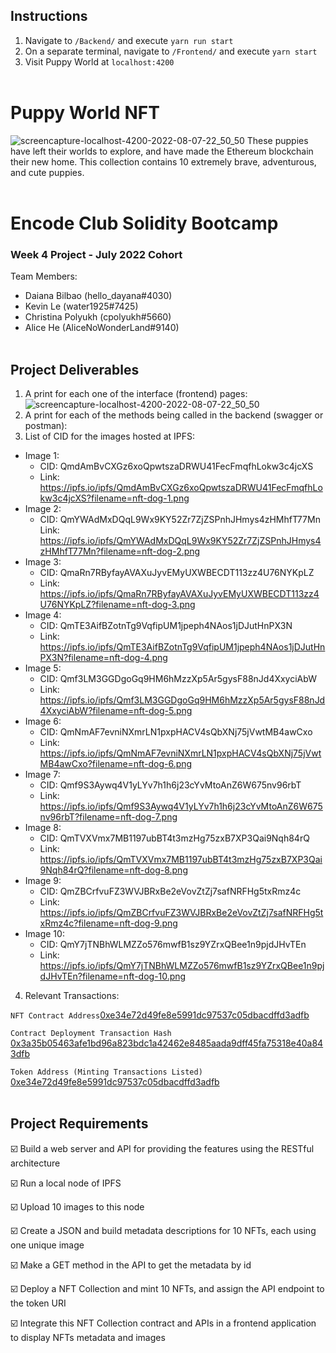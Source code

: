 ## Instructions
1. Navigate to `/Backend/` and execute `yarn run start`
2. On a separate terminal, navigate to `/Frontend/` and execute `yarn start`
3. Visit Puppy World at `localhost:4200`
<br></br>

# Puppy World NFT
![screencapture-localhost-4200-2022-08-07-22_50_50](https://user-images.githubusercontent.com/96442866/183348418-b11e1533-a73e-4b17-80e6-ef7dee86750a.png)
These puppies have left their worlds to explore, and have made the Ethereum blockchain their new home. This collection contains 10 extremely brave, adventurous, and cute puppies.
<br></br>
# Encode Club Solidity Bootcamp
### Week 4 Project - July 2022 Cohort
Team Members: 
- Daiana Bilbao (hello_dayana#4030)
- Kevin Le (water1925#7425)
- Christina Polyukh (cpolyukh#5660)
- Alice He (AliceNoWonderLand#9140)
<br><br>

## Project Deliverables
1. A print for each one of the interface (frontend) pages:
![screencapture-localhost-4200-2022-08-07-22_50_50](https://user-images.githubusercontent.com/96442866/183348418-b11e1533-a73e-4b17-80e6-ef7dee86750a.png)
2. A print for each of the methods being called in the backend (swagger or postman):
3. List of CID for the images hosted at IPFS:
* Image 1:
  - CID: QmdAmBvCXGz6xoQpwtszaDRWU41FecFmqfhLokw3c4jcXS
  - Link: https://ipfs.io/ipfs/QmdAmBvCXGz6xoQpwtszaDRWU41FecFmqfhLokw3c4jcXS?filename=nft-dog-1.png
* Image 2:
  - CID: QmYWAdMxDQqL9Wx9KY52Zr7ZjZSPnhJHmys4zHMhfT77Mn
    Link: https://ipfs.io/ipfs/QmYWAdMxDQqL9Wx9KY52Zr7ZjZSPnhJHmys4zHMhfT77Mn?filename=nft-dog-2.png
* Image 3:
  - CID: QmaRn7RByfayAVAXuJyvEMyUXWBECDT113zz4U76NYKpLZ
  - Link: https://ipfs.io/ipfs/QmaRn7RByfayAVAXuJyvEMyUXWBECDT113zz4U76NYKpLZ?filename=nft-dog-3.png
* Image 4:
  - CID: QmTE3AifBZotnTg9VqfipUM1jpeph4NAos1jDJutHnPX3N
  - Link: https://ipfs.io/ipfs/QmTE3AifBZotnTg9VqfipUM1jpeph4NAos1jDJutHnPX3N?filename=nft-dog-4.png
* Image 5:
  - CID: Qmf3LM3GGDgoGq9HM6hMzzXp5Ar5gysF88nJd4XxyciAbW
  - Link: https://ipfs.io/ipfs/Qmf3LM3GGDgoGq9HM6hMzzXp5Ar5gysF88nJd4XxyciAbW?filename=nft-dog-5.png
* Image 6:
  - CID: QmNmAF7evniNXmrLN1pxpHACV4sQbXNj75jVwtMB4awCxo
  - Link: https://ipfs.io/ipfs/QmNmAF7evniNXmrLN1pxpHACV4sQbXNj75jVwtMB4awCxo?filename=nft-dog-6.png
* Image 7:
  - CID: Qmf9S3Aywq4V1yLYv7h1h6j23cYvMtoAnZ6W675nv96rbT
  - Link: https://ipfs.io/ipfs/Qmf9S3Aywq4V1yLYv7h1h6j23cYvMtoAnZ6W675nv96rbT?filename=nft-dog-7.png
* Image 8:
  - CID: QmTVXVmx7MB1197ubBT4t3mzHg75zxB7XP3Qai9Nqh84rQ
  - Link: https://ipfs.io/ipfs/QmTVXVmx7MB1197ubBT4t3mzHg75zxB7XP3Qai9Nqh84rQ?filename=nft-dog-8.png
* Image 9:
  - CID: QmZBCrfvuFZ3WVJBRxBe2eVovZtZj7safNRFHg5txRmz4c
  - Link: https://ipfs.io/ipfs/QmZBCrfvuFZ3WVJBRxBe2eVovZtZj7safNRFHg5txRmz4c?filename=nft-dog-9.png
* Image 10:
  - CID: QmY7jTNBhWLMZZo576mwfB1sz9YZrxQBee1n9pjdJHvTEn
  - Link: https://ipfs.io/ipfs/QmY7jTNBhWLMZZo576mwfB1sz9YZrxQBee1n9pjdJHvTEn?filename=nft-dog-10.png
  
4. Relevant Transactions:

`NFT Contract Address`[0xe34e72d49fe8e5991dc97537c05dbacdffd3adfb](https://goerli.etherscan.io/address/0xe34e72d49fe8e5991dc97537c05dbacdffd3adfb)

`Contract Deployment Transaction Hash` [0x3a35b05463afe1bd96a823bdc1a42462e8485aada9dff45fa75318e40a843dfb](https://goerli.etherscan.io/tx/0x3a35b05463afe1bd96a823bdc1a42462e8485aada9dff45fa75318e40a843dfb)

`Token Address (Minting Transactions Listed)` [0xe34e72d49fe8e5991dc97537c05dbacdffd3adfb](https://goerli.etherscan.io/token/0xe34e72d49fe8e5991dc97537c05dbacdffd3adfb)
<br></br>

## Project Requirements
☑️ Build a web server and API for providing the features using the RESTful architecture

☑️ Run a local node of IPFS

☑️ Upload 10 images to this node

☑️ Create a JSON and build metadata descriptions for 10 NFTs, each using one unique image

☑️ Make a GET method in the API to get the metadata by id

☑️ Deploy a NFT Collection and mint 10 NFTs, and assign the API endpoint to the token URI

☑️ Integrate this NFT Collection contract and APIs in a frontend application to display NFTs metadata and images


